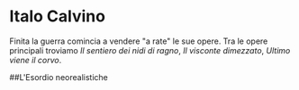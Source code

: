 # Italo Calvino



Finita la guerra comincia a vendere "a rate" le sue opere.
Tra le opere principali troviamo *Il sentiero dei nidi di ragno*, *Il visconte dimezzato*, *Ultimo viene il corvo*.




##L'Esordio neorealistiche

